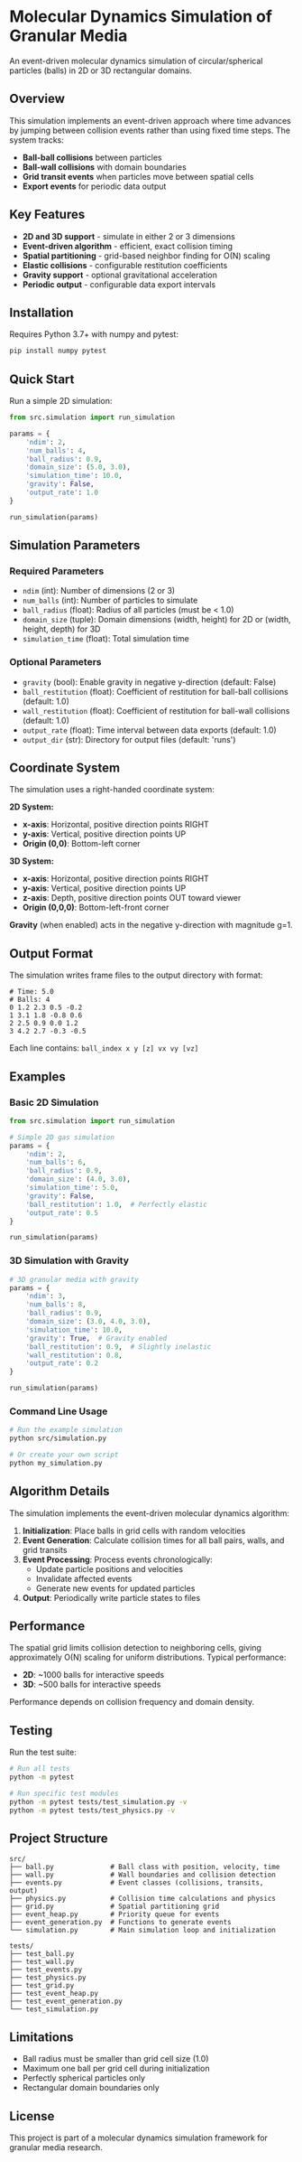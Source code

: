# Molecular Dynamics Simulation of Granular Media

An event-driven molecular dynamics simulation of circular/spherical particles (balls) in 2D or 3D rectangular domains.

## Overview

This simulation implements an event-driven approach where time advances by jumping between collision events rather than using fixed time steps. The system tracks:

- **Ball-ball collisions** between particles
- **Ball-wall collisions** with domain boundaries  
- **Grid transit events** when particles move between spatial cells
- **Export events** for periodic data output

## Key Features

- **2D and 3D support** - simulate in either 2 or 3 dimensions
- **Event-driven algorithm** - efficient, exact collision timing
- **Spatial partitioning** - grid-based neighbor finding for O(N) scaling
- **Elastic collisions** - configurable restitution coefficients
- **Gravity support** - optional gravitational acceleration
- **Periodic output** - configurable data export intervals

## Installation

Requires Python 3.7+ with numpy and pytest:

```bash
pip install numpy pytest
```

## Quick Start

Run a simple 2D simulation:

```python
from src.simulation import run_simulation

params = {
    'ndim': 2,
    'num_balls': 4,
    'ball_radius': 0.9,
    'domain_size': (5.0, 3.0),
    'simulation_time': 10.0,
    'gravity': False,
    'output_rate': 1.0
}

run_simulation(params)
```

## Simulation Parameters

### Required Parameters

- `ndim` (int): Number of dimensions (2 or 3)
- `num_balls` (int): Number of particles to simulate
- `ball_radius` (float): Radius of all particles (must be < 1.0)
- `domain_size` (tuple): Domain dimensions (width, height) for 2D or (width, height, depth) for 3D
- `simulation_time` (float): Total simulation time

### Optional Parameters

- `gravity` (bool): Enable gravity in negative y-direction (default: False)
- `ball_restitution` (float): Coefficient of restitution for ball-ball collisions (default: 1.0)
- `wall_restitution` (float): Coefficient of restitution for ball-wall collisions (default: 1.0)
- `output_rate` (float): Time interval between data exports (default: 1.0)
- `output_dir` (str): Directory for output files (default: 'runs')

## Coordinate System

The simulation uses a right-handed coordinate system:

**2D System:**
- **x-axis**: Horizontal, positive direction points RIGHT
- **y-axis**: Vertical, positive direction points UP
- **Origin (0,0)**: Bottom-left corner

**3D System:**
- **x-axis**: Horizontal, positive direction points RIGHT
- **y-axis**: Vertical, positive direction points UP  
- **z-axis**: Depth, positive direction points OUT toward viewer
- **Origin (0,0,0)**: Bottom-left-front corner

**Gravity** (when enabled) acts in the negative y-direction with magnitude g=1.

## Output Format

The simulation writes frame files to the output directory with format:
```
# Time: 5.0
# Balls: 4
0 1.2 2.3 0.5 -0.2
1 3.1 1.8 -0.8 0.6
2 2.5 0.9 0.0 1.2
3 4.2 2.7 -0.3 -0.5
```

Each line contains: `ball_index x y [z] vx vy [vz]`

## Examples

### Basic 2D Simulation
```python
from src.simulation import run_simulation

# Simple 2D gas simulation
params = {
    'ndim': 2,
    'num_balls': 6,
    'ball_radius': 0.9,
    'domain_size': (4.0, 3.0),
    'simulation_time': 5.0,
    'gravity': False,
    'ball_restitution': 1.0,  # Perfectly elastic
    'output_rate': 0.5
}

run_simulation(params)
```

### 3D Simulation with Gravity
```python
# 3D granular media with gravity
params = {
    'ndim': 3,
    'num_balls': 8,
    'ball_radius': 0.9,
    'domain_size': (3.0, 4.0, 3.0),
    'simulation_time': 10.0,
    'gravity': True,  # Gravity enabled
    'ball_restitution': 0.9,  # Slightly inelastic
    'wall_restitution': 0.8,
    'output_rate': 0.2
}

run_simulation(params)
```

### Command Line Usage
```bash
# Run the example simulation
python src/simulation.py

# Or create your own script
python my_simulation.py
```

## Algorithm Details

The simulation implements the event-driven molecular dynamics algorithm:

1. **Initialization**: Place balls in grid cells with random velocities
2. **Event Generation**: Calculate collision times for all ball pairs, walls, and grid transits
3. **Event Processing**: Process events chronologically:
   - Update particle positions and velocities
   - Invalidate affected events
   - Generate new events for updated particles
4. **Output**: Periodically write particle states to files

## Performance

The spatial grid limits collision detection to neighboring cells, giving approximately O(N) scaling for uniform distributions. Typical performance:

- **2D**: ~1000 balls for interactive speeds
- **3D**: ~500 balls for interactive speeds

Performance depends on collision frequency and domain density.

## Testing

Run the test suite:
```bash
# Run all tests
python -m pytest

# Run specific test modules
python -m pytest tests/test_simulation.py -v
python -m pytest tests/test_physics.py -v
```

## Project Structure

```
src/
├── ball.py              # Ball class with position, velocity, time
├── wall.py              # Wall boundaries and collision detection
├── events.py            # Event classes (collisions, transits, output)
├── physics.py           # Collision time calculations and physics
├── grid.py              # Spatial partitioning grid
├── event_heap.py        # Priority queue for events
├── event_generation.py  # Functions to generate events
└── simulation.py        # Main simulation loop and initialization

tests/
├── test_ball.py
├── test_wall.py  
├── test_events.py
├── test_physics.py
├── test_grid.py
├── test_event_heap.py
├── test_event_generation.py
└── test_simulation.py
```

## Limitations

- Ball radius must be smaller than grid cell size (1.0)
- Maximum one ball per grid cell during initialization
- Perfectly spherical particles only
- Rectangular domain boundaries only

## License

This project is part of a molecular dynamics simulation framework for granular media research.